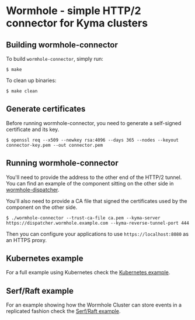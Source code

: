 # Wormhole - simple HTTP/2 connector for Kyma clusters

## Building wormhole-connector

To build `wormhole-connector`, simply run:

```
$ make
```

To clean up binaries:

```
$ make clean
```

## Generate certificates

Before running wormhole-connector, you need to generate a self-signed certificate and its key.

```
$ openssl req --x509 --newkey rsa:4096 --days 365 --nodes --keyout connector-key.pem --out connector.pem
```

## Running wormhole-connector

You'll need to provide the address to the other end of the HTTP/2 tunnel.
You can find an example of the component sitting on the other side in [wormhole-dispatcher](examples/wormhole-dispatcher).

You'll also need to provide a CA file that signed the certificates used by the component on the other side.

```
$ ./wormhole-connector --trust-ca-file ca.pem --kyma-server https://dispatcher.wormhole.example.com --kyma-reverse-tunnel-port 444
```

Then you can configure your applications to use `https://localhost:8080` as an HTTPS proxy.

## Kubernetes example

For a full example using Kubernetes check the [Kubernetes example](docs/kubernetes-example.md). 

## Serf/Raft example

For an example showing how the Wormhole Cluster can store events in a replicated fashion check the [Serf/Raft example](docs/serf-raft-example.md).
